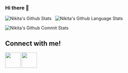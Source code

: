 ### Hi there 👋

![Nikita's Github Stats](https://github-readme-stats.vercel.app/api?username=nikitajuneja1&show_icons=true&bg_color=05668d,028090,00a896&title_color=02c39a&text_color=f0f3bd&icon_color=02c39a)
&nbsp;
![Nikita's Github Language Stats](https://github-readme-stats.vercel.app/api/top-langs/?username=nikitajuneja1&layout=compact&bg_color=05668d,028090,00a896&title_color=02c39a&text_color=f0f3bd&icon_color=02c39a)
&nbsp;&nbsp;  

![Nikita's Github Commit Stats](https://github-readme-streak-stats.herokuapp.com/?user=nikitajuneja1&theme=vue-dark&background=028090&currStreakNum=f0f3bd&sideNums=f0f3bd&ring=00a896&fire=00a896)

<h2> Connect with me! </h2>
<a href="https://www.linkedin.com/in/nikita-juneja-66b148176/">
  <img align="left" width="50px" src="https://img.icons8.com/fluent/48/000000/linkedin.png" />
</a>

<a href = "mailto: nikita.juneja289@gmail.com">
  <img align="left" width="50px" src="https://img.icons8.com/color/48/000000/gmail.png" />
</a>
